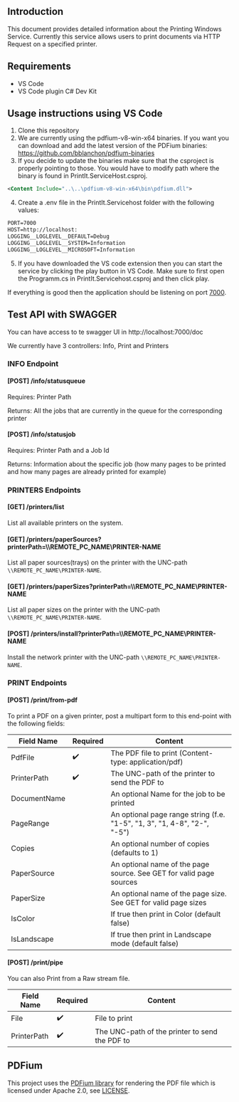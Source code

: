 ## Introduction

This document provides detailed information about the Printing Windows Service. Currently this service allows users to print documents via HTTP Request on a specified printer.

## Requirements
- VS Code
- VS Code plugin C# Dev Kit

## Usage instructions using VS Code

1. Clone this repository
2. We are currently using the pdfium-v8-win-x64 binaries. If you want you can download and add the latest version of the PDFium binaries: https://github.com/bblanchon/pdfium-binaries
3. If you decide to update the binaries make sure that the csproject is properly pointing to those. You would have to modify path where the binary is found in PrintIt.ServiceHost.csproj.
```xml
<Content Include="..\..\pdfium-v8-win-x64\bin\pdfium.dll">
```
4. Create a .env file in the PrintIt.Servicehost folder with the following values:

  ```xml
PORT=7000
HOST=http://localhost:
LOGGING__LOGLEVEL__DEFAULT=Debug
LOGGING__LOGLEVEL__SYSTEM=Information
LOGGING__LOGLEVEL__MICROSOFT=Information
```

5. If you have downloaded the VS code extension then you can start the service by clicking the play button in VS Code. Make sure to first open the Programm.cs in PrintIt.Servicehost.csproj and then click play.

If everything is good then the application should be listening on port [7000](http://localhost:7000/).

## Test API with SWAGGER

You can have access to te swagger UI in http://localhost:7000/doc

We currently have 3 controllers: Info, Print and Printers

### INFO Endpoint
#### [POST] /info/statusqueue
Requires: Printer Path

Returns: All the jobs that are currently in the queue for the corresponding printer

#### [POST] /info/statusjob
Requires: Printer Path and a Job Id

Returns: Information about the specific job (how many pages to be printed and how many pages are already printed for example)

### PRINTERS Endpoints
#### [GET] /printers/list

List all available printers on the system.

#### [GET] /printers/paperSources?printerPath=\\\\REMOTE_PC_NAME\\PRINTER-NAME

List all paper sources(trays) on the printer with the UNC-path `\\REMOTE_PC_NAME\PRINTER-NAME`.

#### [GET] /printers/paperSizes?printerPath=\\\\REMOTE_PC_NAME\\PRINTER-NAME

List all paper sizes on the printer with the UNC-path `\\REMOTE_PC_NAME\PRINTER-NAME`.

#### [POST] /printers/install?printerPath=\\\\REMOTE_PC_NAME\\PRINTER-NAME

Install the network printer with the UNC-path `\\REMOTE_PC_NAME\PRINTER-NAME`. 

### PRINT Endpoints
#### [POST] /print/from-pdf

To print a PDF on a given printer, post a multipart form to this end-point with the following fields:

Field Name     | Required           | Content
------------   | ------------------ | ---------
PdfFile        | :heavy_check_mark: | The PDF file to print (Content-type: application/pdf)
PrinterPath    | :heavy_check_mark: | The UNC-path of the printer to send the PDF to
DocumentName   |                    | An optional Name for the job to be printed
PageRange      |                    | An optional page range string (f.e. "1-5", "1, 3", "1, 4-8", "2-", "-5")
Copies         |                    | An optional number of copies (defaults to 1)
PaperSource    |                    | An optional name of the page source. See GET for valid page sources
PaperSize      |                    | An optional name of the page size. See GET for valid page sizes
IsColor        |                    | If true then print in Color (default false)
IsLandscape    |                    | If true then print in Landscape mode (default false)

#### [POST] /print/pipe

You can also Print from a Raw stream file.

Field Name     | Required           | Content
------------   | ------------------ | ---------
File           | :heavy_check_mark: | File to print
PrinterPath    | :heavy_check_mark: | The UNC-path of the printer to send the PDF to

## PDFium

This project uses the [PDFium library](https://pdfium.googlesource.com/) for rendering the PDF file which is licensed under Apache 2.0, see [LICENSE](pdfium-binary/LICENSE).

